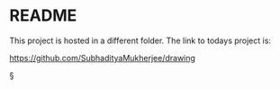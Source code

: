 # README

This project is hosted in a different folder.
The link to todays project is:

https://github.com/SubhadityaMukherjee/drawing

§
